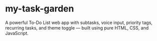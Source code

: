 # my-task-garden
A powerful To-Do List web app with subtasks, voice input, priority tags, recurring tasks, and theme toggle — built using pure HTML, CSS, and JavaScript.
